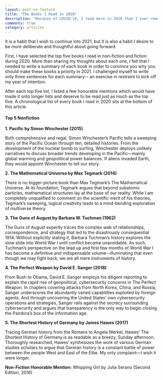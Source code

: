 ```yaml
---
layout: post-no-feature
title: "The Books I Read in 2020"
description: "Because of COVID-19, I read more in 2020 than I ever remember doing in previous years."
comments: true
category: articles
---
```


It is a habit that I wish to continue into 2021, but it is also a habit 
I desire to be more deliberate and thoughtful about going forward. 

First, I have selected the top five books I read in non-fiction and fiction during 2020. 
More than sharing my thoughts about each one, I felt that I needed to write 
a summary of each book in order to convince you why you should make these books a priority in 2021. 
I challenged myself to write only three sentences for each summary--
an exercise in restraint to kick off my year of intention. 

After each top five list, I  listed a few honorable mentions 
which would have made it onto longer lists and deserve to be read just as much as the top five. 
A chronological list of every book I read in 2020 sits at the bottom of this article.

#### Top 5 Nonfiction

**1. Pacific by Simon Winchester (2015)**
  
  Both comprehensive and regal, Simon Winchester’s Pacific tells a sweeping story of the Pacific Ocean 
  through ten, detailed histories. From the development of the nuclear bomb to surfing, 
  Winchester deploys unlikely narratives to discuss broader trends developing in the Pacific—mainly global warming 
  and geopolitical power balances. If aliens invaded Earth, they would appoint Winchester to tell our story.
  
**2. The Mathematical Universe by Max Tegmark (2014)**
  
  There is no bigger-picture book than Max Tegmark’s The Mathematical Universe. At its foundation, 
  Tegmark argues that beyond subatomic particles, mathematical structures lay at the base of our reality. 
  While I am completely unqualified to comment on the scientific merit of his theories, Tegmark’s sweeping, 
  logical creativity leads to a mind-bending exploration of multiverse theory.
  
**3. The Guns of August by Barbara W. Tuchman (1962)**
  
  The Guns of August expertly traces the complex web of relationships, correspondence, 
  and strategy that led to the disastrously consequential 1914. Without explicitly stating it, 
  Barbara Tuchman’s history explores the slow slide into World War I until conflict became unavoidable. 
  As such, Tuchman’s perspective on the lead up and first few months of World War I has become a definitive 
  and indispensable volume--illuminating that even though we may fight back, we are all mere instruments of history.
  
**4. The Perfect Weapon by David E. Sanger (2018)**
  
  From Bush to Obama, David E. Sanger employs his diligent reporting to explain the rapid rise of geopolitical, 
  cybersecurity concerns in The Perfect Weapon. In chapters covering attacks from North Korea, China, and Russia, 
  Sanger underscores the abundantly varied capabilities exploited by foreign agents. And through uncovering 
  the United States’ own cybersecurity operations and strategies, Sanger rails against the secrecy surrounding 
  cybersecurity and argues that transparency is the only way to begin closing the Pandora’s box of the information age.
  
**5. The Shortest History of Germany by James Hawes (2017)**
  
  Tracing German history from the Romans to Angela Merkel, Hawes’ The Shortest History of Germany is as readable as a breezy, 
  Sunday afternoon. Thoroughly researched, Hawes’ synthesizes the work of various German studies scholars 
  to argue that German history is a constant battle of power between the people West and East of the Elbe. 
  My only complaint—I wish it were longer.

**Non-Fiction Honorable Mention:** Whipping Girl by Julia Serano (Second Edition, 2016)


